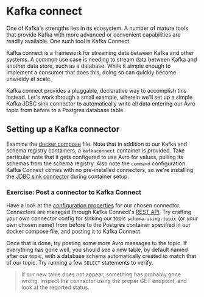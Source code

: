 # Kafka connect

One of Kafka's strengths lies in its ecosystem. A number of mature tools that provide Kafka with more advanced 
or convenient capabilities are readily available. One such tool is Kafka Connect.

Kafka connect is a framework for streaming data between Kafka and other systems. A common use case is needing to stream
data between Kafka and another data store, such as a database. While it simple enough to implement a consumer that does this,
doing so can quickly become unwieldy at scale.

Kafka connect provides a pluggable, declarative way to accomplish this instead. Let's work through a small example, wherein
we'll set up a simple Kafka JDBC sink connector to automatically write all data entering our Avro topic from before to
a Postgres database table.

## Setting up a Kafka connector
Examine the [docker compose](../docker-compose.yml) file. Note that in addition to our Kafka and schema registry containers,
a `kafkaconnect` container is provided. Take particular note that it gets configured to use Avro for values, pulling its
schemas from the schema registry. Also note the `command` configuration. Kafka Connect comes with no pre-installed connectors,
so we're installing the [JDBC sink connector](https://docs.confluent.io/kafka-connectors/jdbc/current/sink-connector/overview.html#configuration-properties)
during container setup.

### Exercise: Post a connector to Kafka Connect
Have a look at the [configuration properties](https://docs.confluent.io/kafka-connectors/jdbc/current/sink-connector/sink_config_options.html#sink-config-options)
for our chosen connector. Connectors are managed through Kafka Connect's [REST API](https://docs.confluent.io/platform/current/connect/references/restapi.html).
Try crafting your own connector config for sinking our topic `schema-using-topic` (or your own chosen name) from before to the
Postgres container specified in our docker compose file, and posting it to Kafka Connect. 

Once that is done, try posting some more Avro messages to the topic. If everything has gone well, you should see a new
table, by default named after our topic, with a database schema automatically created to match that of our topic. Try running
a few `SELECT` statements to verify.

>If our new table does not appear, something has probably gone wrong. Inspect the connector using the proper GET endpoint,
and look at the reported status.